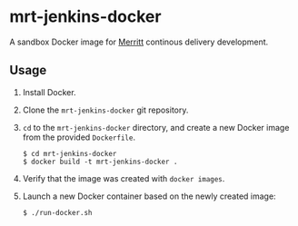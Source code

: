 # mrt-jenkins-docker

A sandbox Docker image for [Merritt](http://merritt.cdlib.org) continous
delivery development.

## Usage

1. Install Docker.
2. Clone the `mrt-jenkins-docker` git repository.
3. `cd` to the `mrt-jenkins-docker` directory, and create a new Docker image from
   the provided `Dockerfile`.

   ```
   $ cd mrt-jenkins-docker
   $ docker build -t mrt-jenkins-docker .
   ```

4. Verify that the image was created with `docker images`.
5. Launch a new Docker container based on the newly created image:

   ```
   $ ./run-docker.sh
   ```
